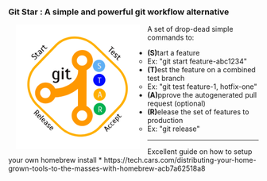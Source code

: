 
<h3>Git Star : A simple and powerful git workflow alternative</h3>
<img src="logo.png" width="250" style="padding: 0 15px; float: left;">


A set of drop-dead simple commands to:
<ul>
	<li><ul><b>(S)</b>tart a feature 
		<li>Ex: "git start feature-abc1234"</ul>
	<li><ul><b>(T)</b>est the feature on a combined test branch 
		<li>Ex: "git test feature-1, hotfix-one"</ul>
	<li><ul><b>(A)</b>pprove the autogenerated pull request (optional)
		</ul>
	<li><ul><b>(R)</b>elease the set of features to production
		<li>Ex: "git release"</ul>	
</ul>


<hr> Excellent guide on how to setup your own homebrew install
	* https://tech.cars.com/distributing-your-home-grown-tools-to-the-masses-with-homebrew-acb7a62518a8



